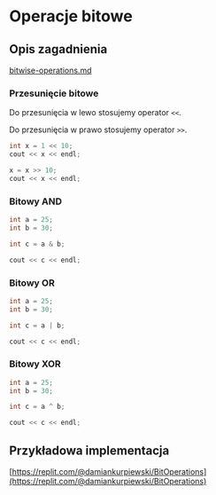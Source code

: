 # Operacje bitowe

## Opis zagadnienia


[bitwise-operations.md](../../../algorithms/numeral-systems/bitwise-operations.md)


### Przesunięcie bitowe

Do przesunięcia w lewo stosujemy operator `<<`.

Do przesunięcia w prawo stosujemy operator `>>`.

```cpp
int x = 1 << 10;
cout << x << endl;

x = x >> 10;
cout << x << endl;
```

### Bitowy AND

```cpp
int a = 25;
int b = 30;

int c = a & b;

cout << c << endl;
```

### Bitowy OR

```cpp
int a = 25;
int b = 30;

int c = a | b;

cout << c << endl;
```

### Bitowy XOR

```cpp
int a = 25;
int b = 30;

int c = a ^ b;

cout << c << endl;
```

## Przykładowa implementacja

[https://replit.com/@damiankurpiewski/BitOperations](https://replit.com/@damiankurpiewski/BitOperations)
